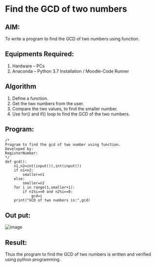 # Find the GCD of two numbers

## AIM:
To write a program to find the GCD of two numbers using function.

## Equipments Required:
1. Hardware – PCs
2. Anaconda – Python 3.7 Installation / Moodle-Code Runner

## Algorithm
1. Define a function.
2. Get the two numbers from the user.
3. Compare the two values, to find the smaller number.
4. Use for() and if() loop to find the GCD of the two numbers.

## Program:
```
/*
Program to find the gcd of two number using function.
Developed by: 
RegisterNumber:  
*/
def gcd():
    n1,n2=int(input()),int(input())
    if n1<n2:
        smaller=n1
    else:
        smaller=n2
    for i in range(1,smaller+1):  
        if n1%i==0 and n2%i==0:
            gcd=i
    print("GCD of two numbers is:",gcd)        
```

## Out put:
![image](https://github.com/ALLAMSESANK/GCD-of-two-numbers/assets/147120920/e348ee5f-584a-4dd9-bb85-ae704af879c9)



## Result:
Thus the program to find the GCD of two numbers is written and verified using python programming.
